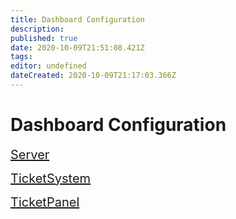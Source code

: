 ```yaml
---
title: Dashboard Configuration
description: 
published: true
date: 2020-10-09T21:51:08.421Z
tags: 
editor: undefined
dateCreated: 2020-10-09T21:17:03.366Z
---
```


# Dashboard Configuration


<span style="font-size:20px;">[Server](/Dashboard/Server)</span>

<span style="font-size:20px;">[TicketSystem](/Dashboard/TicketSystem)</span>

<span style="font-size:20px;">[TicketPanel](/Dashboard/TicketPanel)</span>